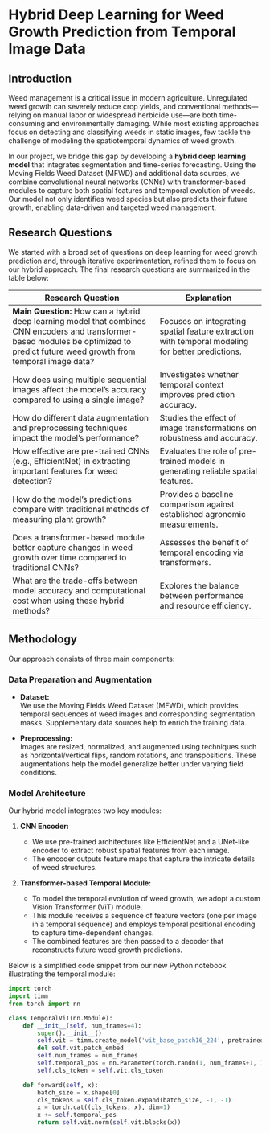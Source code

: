# Hybrid Deep Learning for Weed Growth Prediction from Temporal Image Data

## Introduction

Weed management is a critical issue in modern agriculture. Unregulated weed growth can severely reduce crop yields, and conventional methods—relying on manual labor or widespread herbicide use—are both time-consuming and environmentally damaging. While most existing approaches focus on detecting and classifying weeds in static images, few tackle the challenge of modeling the spatiotemporal dynamics of weed growth.

In our project, we bridge this gap by developing a **hybrid deep learning model** that integrates segmentation and time-series forecasting. Using the Moving Fields Weed Dataset (MFWD) and additional data sources, we combine convolutional neural networks (CNNs) with transformer-based modules to capture both spatial features and temporal evolution of weeds. Our model not only identifies weed species but also predicts their future growth, enabling data-driven and targeted weed management.

## Research Questions

We started with a broad set of questions on deep learning for weed growth prediction and, through iterative experimentation, refined them to focus on our hybrid approach. The final research questions are summarized in the table below:

| Research Question | Explanation |
|-------------------|-------------|
| **Main Question:** How can a hybrid deep learning model that combines CNN encoders and transformer-based modules be optimized to predict future weed growth from temporal image data? | Focuses on integrating spatial feature extraction with temporal modeling for better predictions. |
| How does using multiple sequential images affect the model’s accuracy compared to using a single image? | Investigates whether temporal context improves prediction accuracy. |
| How do different data augmentation and preprocessing techniques impact the model’s performance? | Studies the effect of image transformations on robustness and accuracy. |
| How effective are pre-trained CNNs (e.g., EfficientNet) in extracting important features for weed detection? | Evaluates the role of pre-trained models in generating reliable spatial features. |
| How do the model’s predictions compare with traditional methods of measuring plant growth? | Provides a baseline comparison against established agronomic measurements. |
| Does a transformer-based module better capture changes in weed growth over time compared to traditional CNNs? | Assesses the benefit of temporal encoding via transformers. |
| What are the trade-offs between model accuracy and computational cost when using these hybrid methods? | Explores the balance between performance and resource efficiency. |

## Methodology

Our approach consists of three main components:

### Data Preparation and Augmentation

- **Dataset:**  
  We use the Moving Fields Weed Dataset (MFWD), which provides temporal sequences of weed images and corresponding segmentation masks. Supplementary data sources help to enrich the training data.
  
- **Preprocessing:**  
  Images are resized, normalized, and augmented using techniques such as horizontal/vertical flips, random rotations, and transpositions. These augmentations help the model generalize better under varying field conditions.

### Model Architecture

Our hybrid model integrates two key modules:

1. **CNN Encoder:**  
   - We use pre-trained architectures like EfficientNet and a UNet-like encoder to extract robust spatial features from each image.
   - The encoder outputs feature maps that capture the intricate details of weed structures.

2. **Transformer-based Temporal Module:**  
   - To model the temporal evolution of weed growth, we adopt a custom Vision Transformer (ViT) module.
   - This module receives a sequence of feature vectors (one per image in a temporal sequence) and employs temporal positional encoding to capture time-dependent changes.
   - The combined features are then passed to a decoder that reconstructs future weed growth predictions.

Below is a simplified code snippet from our new Python notebook illustrating the temporal module:

```python
import torch
import timm
from torch import nn

class TemporalViT(nn.Module):
    def __init__(self, num_frames=4):
        super().__init__()
        self.vit = timm.create_model('vit_base_patch16_224', pretrained=True, num_classes=0)
        del self.vit.patch_embed
        self.num_frames = num_frames
        self.temporal_pos = nn.Parameter(torch.randn(1, num_frames+1, 768))
        self.cls_token = self.vit.cls_token

    def forward(self, x):
        batch_size = x.shape[0]
        cls_tokens = self.cls_token.expand(batch_size, -1, -1)
        x = torch.cat((cls_tokens, x), dim=1)
        x += self.temporal_pos
        return self.vit.norm(self.vit.blocks(x))
